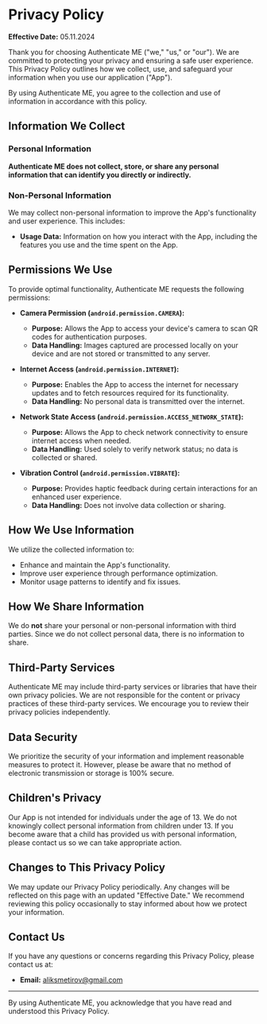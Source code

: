 # Privacy Policy

**Effective Date:** 05.11.2024

Thank you for choosing Authenticate ME ("we," "us," or "our"). We are committed to protecting your privacy and ensuring a safe user experience. This Privacy Policy outlines how we collect, use, and safeguard your information when you use our application ("App").

By using Authenticate ME, you agree to the collection and use of information in accordance with this policy.

## Information We Collect

### Personal Information

**Authenticate ME does not collect, store, or share any personal information that can identify you directly or indirectly.**

### Non-Personal Information

We may collect non-personal information to improve the App's functionality and user experience. This includes:

- **Usage Data:** Information on how you interact with the App, including the features you use and the time spent on the App.

## Permissions We Use

To provide optimal functionality, Authenticate ME requests the following permissions:

- **Camera Permission (`android.permission.CAMERA`):**
  - **Purpose:** Allows the App to access your device's camera to scan QR codes for authentication purposes.
  - **Data Handling:** Images captured are processed locally on your device and are not stored or transmitted to any server.

- **Internet Access (`android.permission.INTERNET`):**
  - **Purpose:** Enables the App to access the internet for necessary updates and to fetch resources required for its functionality.
  - **Data Handling:** No personal data is transmitted over the internet.

- **Network State Access (`android.permission.ACCESS_NETWORK_STATE`):**
  - **Purpose:** Allows the App to check network connectivity to ensure internet access when needed.
  - **Data Handling:** Used solely to verify network status; no data is collected or shared.

- **Vibration Control (`android.permission.VIBRATE`):**
  - **Purpose:** Provides haptic feedback during certain interactions for an enhanced user experience.
  - **Data Handling:** Does not involve data collection or sharing.

## How We Use Information

We utilize the collected information to:

- Enhance and maintain the App's functionality.
- Improve user experience through performance optimization.
- Monitor usage patterns to identify and fix issues.

## How We Share Information

We do **not** share your personal or non-personal information with third parties. Since we do not collect personal data, there is no information to share.

## Third-Party Services

Authenticate ME may include third-party services or libraries that have their own privacy policies. We are not responsible for the content or privacy practices of these third-party services. We encourage you to review their privacy policies independently.

## Data Security

We prioritize the security of your information and implement reasonable measures to protect it. However, please be aware that no method of electronic transmission or storage is 100% secure.

## Children's Privacy

Our App is not intended for individuals under the age of 13. We do not knowingly collect personal information from children under 13. If you become aware that a child has provided us with personal information, please contact us so we can take appropriate action.

## Changes to This Privacy Policy

We may update our Privacy Policy periodically. Any changes will be reflected on this page with an updated "Effective Date." We recommend reviewing this policy occasionally to stay informed about how we protect your information.

## Contact Us

If you have any questions or concerns regarding this Privacy Policy, please contact us at:

- **Email:** aliksmetirov@gmail.com

---

By using Authenticate ME, you acknowledge that you have read and understood this Privacy Policy.
